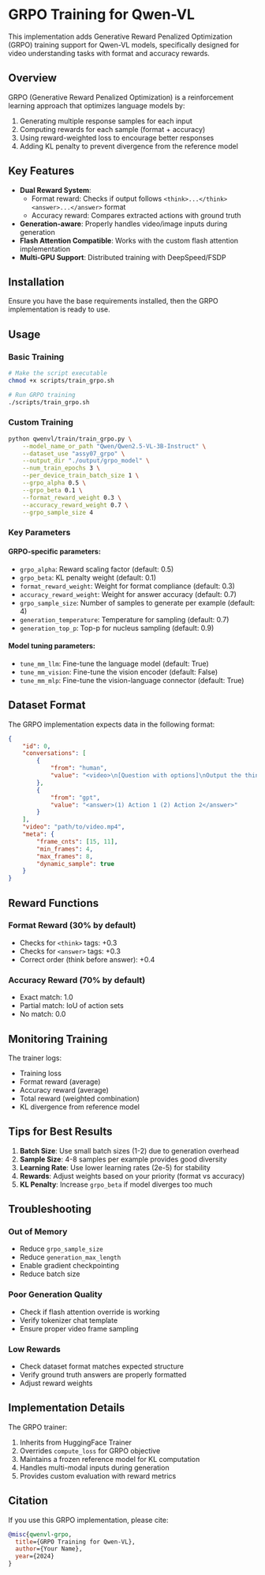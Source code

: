 # GRPO Training for Qwen-VL

This implementation adds Generative Reward Penalized Optimization (GRPO) training support for Qwen-VL models, specifically designed for video understanding tasks with format and accuracy rewards.

## Overview

GRPO (Generative Reward Penalized Optimization) is a reinforcement learning approach that optimizes language models by:
1. Generating multiple response samples for each input
2. Computing rewards for each sample (format + accuracy)
3. Using reward-weighted loss to encourage better responses
4. Adding KL penalty to prevent divergence from the reference model

## Key Features

- **Dual Reward System**: 
  - Format reward: Checks if output follows `<think>...</think> <answer>...</answer>` format
  - Accuracy reward: Compares extracted actions with ground truth
- **Generation-aware**: Properly handles video/image inputs during generation
- **Flash Attention Compatible**: Works with the custom flash attention implementation
- **Multi-GPU Support**: Distributed training with DeepSpeed/FSDP

## Installation

Ensure you have the base requirements installed, then the GRPO implementation is ready to use.

## Usage

### Basic Training

```bash
# Make the script executable
chmod +x scripts/train_grpo.sh

# Run GRPO training
./scripts/train_grpo.sh
```

### Custom Training

```bash
python qwenvl/train/train_grpo.py \
    --model_name_or_path "Qwen/Qwen2.5-VL-3B-Instruct" \
    --dataset_use "assy07_grpo" \
    --output_dir "./output/grpo_model" \
    --num_train_epochs 3 \
    --per_device_train_batch_size 1 \
    --grpo_alpha 0.5 \
    --grpo_beta 0.1 \
    --format_reward_weight 0.3 \
    --accuracy_reward_weight 0.7 \
    --grpo_sample_size 4
```

### Key Parameters

#### GRPO-specific parameters:
- `grpo_alpha`: Reward scaling factor (default: 0.5)
- `grpo_beta`: KL penalty weight (default: 0.1)
- `format_reward_weight`: Weight for format compliance (default: 0.3)
- `accuracy_reward_weight`: Weight for answer accuracy (default: 0.7)
- `grpo_sample_size`: Number of samples to generate per example (default: 4)
- `generation_temperature`: Temperature for sampling (default: 0.7)
- `generation_top_p`: Top-p for nucleus sampling (default: 0.9)

#### Model tuning parameters:
- `tune_mm_llm`: Fine-tune the language model (default: True)
- `tune_mm_vision`: Fine-tune the vision encoder (default: False)
- `tune_mm_mlp`: Fine-tune the vision-language connector (default: True)

## Dataset Format

The GRPO implementation expects data in the following format:

```json
{
    "id": 0,
    "conversations": [
        {
            "from": "human",
            "value": "<video>\n[Question with options]\nOutput the thinking process in <think> </think> and final answer in <answer> </answer> tags."
        },
        {
            "from": "gpt",
            "value": "<answer>(1) Action 1 (2) Action 2</answer>"
        }
    ],
    "video": "path/to/video.mp4",
    "meta": {
        "frame_cnts": [15, 11],
        "min_frames": 4,
        "max_frames": 8,
        "dynamic_sample": true
    }
}
```

## Reward Functions

### Format Reward (30% by default)
- Checks for `<think>` tags: +0.3
- Checks for `<answer>` tags: +0.3
- Correct order (think before answer): +0.4

### Accuracy Reward (70% by default)
- Exact match: 1.0
- Partial match: IoU of action sets
- No match: 0.0

## Monitoring Training

The trainer logs:
- Training loss
- Format reward (average)
- Accuracy reward (average)
- Total reward (weighted combination)
- KL divergence from reference model

## Tips for Best Results

1. **Batch Size**: Use small batch sizes (1-2) due to generation overhead
2. **Sample Size**: 4-8 samples per example provides good diversity
3. **Learning Rate**: Use lower learning rates (2e-5) for stability
4. **Rewards**: Adjust weights based on your priority (format vs accuracy)
5. **KL Penalty**: Increase `grpo_beta` if model diverges too much

## Troubleshooting

### Out of Memory
- Reduce `grpo_sample_size`
- Reduce `generation_max_length`
- Enable gradient checkpointing
- Reduce batch size

### Poor Generation Quality
- Check if flash attention override is working
- Verify tokenizer chat template
- Ensure proper video frame sampling

### Low Rewards
- Check dataset format matches expected structure
- Verify ground truth answers are properly formatted
- Adjust reward weights

## Implementation Details

The GRPO trainer:
1. Inherits from HuggingFace Trainer
2. Overrides `compute_loss` for GRPO objective
3. Maintains a frozen reference model for KL computation
4. Handles multi-modal inputs during generation
5. Provides custom evaluation with reward metrics

## Citation

If you use this GRPO implementation, please cite:
```bibtex
@misc{qwenvl-grpo,
  title={GRPO Training for Qwen-VL},
  author={Your Name},
  year={2024}
}
``` 
